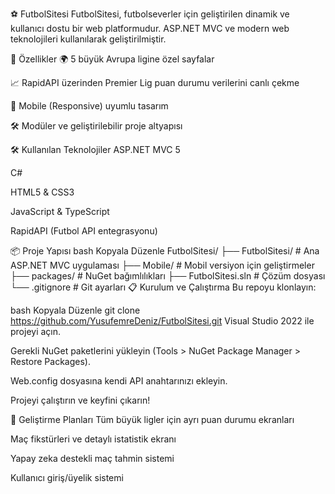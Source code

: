 ⚽ FutbolSitesi
FutbolSitesi, futbolseverler için geliştirilen dinamik ve kullanıcı dostu bir web platformudur. ASP.NET MVC ve modern web teknolojileri kullanılarak geliştirilmiştir.

🚀 Özellikler
🌍 5 büyük Avrupa ligine özel sayfalar

📈 RapidAPI üzerinden Premier Lig puan durumu verilerini canlı çekme

📱 Mobile (Responsive) uyumlu tasarım

🛠️ Modüler ve geliştirilebilir proje altyapısı

🛠️ Kullanılan Teknolojiler
ASP.NET MVC 5

C#

HTML5 & CSS3

JavaScript & TypeScript

RapidAPI (Futbol API entegrasyonu)

📦 Proje Yapısı
bash
Kopyala
Düzenle
FutbolSitesi/
├── FutbolSitesi/         # Ana ASP.NET MVC uygulaması
├── Mobile/               # Mobil versiyon için geliştirmeler
├── packages/             # NuGet bağımlılıkları
├── FutbolSitesi.sln      # Çözüm dosyası
└── .gitignore            # Git ayarları
📋 Kurulum ve Çalıştırma
Bu repoyu klonlayın:

bash
Kopyala
Düzenle
git clone https://github.com/YusufemreDeniz/FutbolSitesi.git
Visual Studio 2022 ile projeyi açın.

Gerekli NuGet paketlerini yükleyin (Tools > NuGet Package Manager > Restore Packages).

Web.config dosyasına kendi API anahtarınızı ekleyin.

Projeyi çalıştırın ve keyfini çıkarın!

🧩 Geliştirme Planları
 Tüm büyük ligler için ayrı puan durumu ekranları

 Maç fikstürleri ve detaylı istatistik ekranı

 Yapay zeka destekli maç tahmin sistemi

 Kullanıcı giriş/üyelik sistemi
